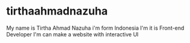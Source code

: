 # tirthaahmadnazuha
My name is Tirtha Ahmad Nazuha i'm form Indonesia
I'm it is Front-end Developer
I'm can make a website with interactive UI
